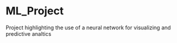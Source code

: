 # ML_Project
Project highlighting the use of a neural network for visualizing and predictive analtics  
